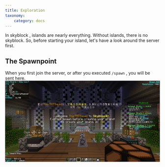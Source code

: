 ```yaml
---
title: Exploration
taxonomy:
    category: docs
---
```


In skyblock , islands are nearly everything. Without islands, there is no skyblock. So, before starting your island, let's have a look around the server first.
## The Spawnpoint

When you first join the server, or after you executed `/spawn` , you will be sent here.
![The Spawnpoint](images/spawn.jpg)


